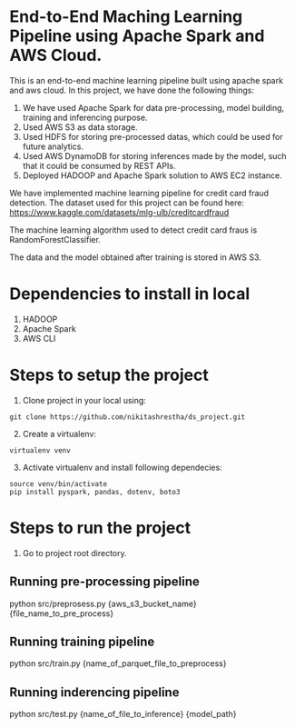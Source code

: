 # End-to-End Maching Learning Pipeline using Apache Spark and AWS Cloud.
This is an end-to-end machine learning pipeline built using apache spark and aws cloud. 
In this project, we have done the following things:
1. We have used Apache Spark for data pre-processing, model building, training and inferencing purpose.
2. Used AWS S3 as data storage.
3. Used HDFS for storing pre-processed datas, which could be used for future analytics.
4. Used AWS DynamoDB for storing inferences made by the model, such that it could be consumed by REST APIs.
5. Deployed HADOOP and Apache Spark solution to AWS EC2 instance.

We have implemented machine learning pipeline for credit card fraud detection. The dataset used for this project can be found here: https://www.kaggle.com/datasets/mlg-ulb/creditcardfraud

The machine learning algorithm used to detect credit card fraus is RandomForestClassifier.

The data and the model obtained after training is stored in AWS S3.

# Dependencies to install in local
1. HADOOP
2. Apache Spark
3. AWS CLI

# Steps to setup the project
1. Clone project in your local using:
```
git clone https://github.com/nikitashrestha/ds_project.git
```

2. Create a virtualenv:
```
virtualenv venv
```

3. Activate virtualenv and install following dependecies:
```
source venv/bin/activate
pip install pyspark, pandas, dotenv, boto3
```

# Steps to run the project

1. Go to project root directory.

## Running pre-processing pipeline
python src/preprosess.py {aws_s3_bucket_name} {file_name_to_pre_process}

## Running training pipeline
python src/train.py {name_of_parquet_file_to_preprocess}

## Running inderencing pipeline
python src/test.py {name_of_file_to_inference} {model_path}
